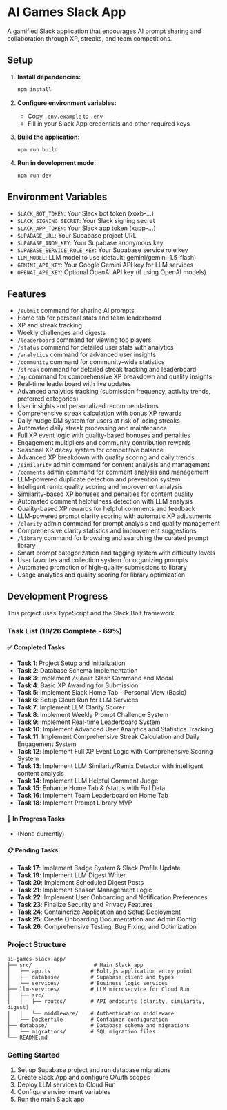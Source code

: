 # AI Games Slack App

A gamified Slack application that encourages AI prompt sharing and collaboration through XP, streaks, and team competitions.

## Setup

1. **Install dependencies:**
   ```bash
   npm install
   ```

2. **Configure environment variables:**
   - Copy `.env.example` to `.env`
   - Fill in your Slack App credentials and other required keys

3. **Build the application:**
   ```bash
   npm run build
   ```

4. **Run in development mode:**
   ```bash
   npm run dev
   ```

## Environment Variables

- `SLACK_BOT_TOKEN`: Your Slack bot token (xoxb-...)
- `SLACK_SIGNING_SECRET`: Your Slack signing secret
- `SLACK_APP_TOKEN`: Your Slack app token (xapp-...)
- `SUPABASE_URL`: Your Supabase project URL
- `SUPABASE_ANON_KEY`: Your Supabase anonymous key
- `SUPABASE_SERVICE_ROLE_KEY`: Your Supabase service role key
- `LLM_MODEL`: LLM model to use (default: gemini/gemini-1.5-flash)
- `GEMINI_API_KEY`: Your Google Gemini API key for LLM services
- `OPENAI_API_KEY`: Optional OpenAI API key (if using OpenAI models)

## Features

- `/submit` command for sharing AI prompts
- Home tab for personal stats and team leaderboard
- XP and streak tracking
- Weekly challenges and digests
- `/leaderboard` command for viewing top players
- `/status` command for detailed user stats with analytics
- `/analytics` command for advanced user insights
- `/community` command for community-wide statistics
- `/streak` command for detailed streak tracking and leaderboard
- `/xp` command for comprehensive XP breakdown and quality insights
- Real-time leaderboard with live updates
- Advanced analytics tracking (submission frequency, activity trends, preferred categories)
- User insights and personalized recommendations
- Comprehensive streak calculation with bonus XP rewards
- Daily nudge DM system for users at risk of losing streaks
- Automated daily streak processing and maintenance
- Full XP event logic with quality-based bonuses and penalties
- Engagement multipliers and community contribution rewards
- Seasonal XP decay system for competitive balance
- Advanced XP breakdown with quality scoring and daily trends
- `/similarity` admin command for content analysis and management
- `/comments` admin command for comment analysis and management
- LLM-powered duplicate detection and prevention system
- Intelligent remix quality scoring and improvement analysis
- Similarity-based XP bonuses and penalties for content quality
- Automated comment helpfulness detection with LLM analysis
- Quality-based XP rewards for helpful comments and feedback
- LLM-powered prompt clarity scoring with automatic XP adjustments
- `/clarity` admin command for prompt analysis and quality management
- Comprehensive clarity statistics and improvement suggestions
- `/library` command for browsing and searching the curated prompt library
- Smart prompt categorization and tagging system with difficulty levels
- User favorites and collection system for organizing prompts
- Automated promotion of high-quality submissions to library
- Usage analytics and quality scoring for library optimization

## Development Progress

This project uses TypeScript and the Slack Bolt framework.

### Task List (18/26 Complete - 69%)

#### ✅ Completed Tasks
- **Task 1**: Project Setup and Initialization
- **Task 2**: Database Schema Implementation  
- **Task 3**: Implement `/submit` Slash Command and Modal
- **Task 4**: Basic XP Awarding for Submission
- **Task 5**: Implement Slack Home Tab - Personal View (Basic)
- **Task 6**: Setup Cloud Run for LLM Services
- **Task 7**: Implement LLM Clarity Scorer
- **Task 8**: Implement Weekly Prompt Challenge System
- **Task 9**: Implement Real-time Leaderboard System  
- **Task 10**: Implement Advanced User Analytics and Statistics Tracking
- **Task 11**: Implement Comprehensive Streak Calculation and Daily Engagement System
- **Task 12**: Implement Full XP Event Logic with Comprehensive Scoring System
- **Task 13**: Implement LLM Similarity/Remix Detector with intelligent content analysis
- **Task 14**: Implement LLM Helpful Comment Judge
- **Task 15**: Enhance Home Tab & /status with Full Data
- **Task 16**: Implement Team Leaderboard on Home Tab
- **Task 18**: Implement Prompt Library MVP

#### 🔄 In Progress Tasks
- (None currently)

#### 📋 Pending Tasks
- **Task 17**: Implement Badge System & Slack Profile Update
- **Task 19**: Implement LLM Digest Writer
- **Task 20**: Implement Scheduled Digest Posts
- **Task 21**: Implement Season Management Logic
- **Task 22**: Implement User Onboarding and Notification Preferences
- **Task 23**: Finalize Security and Privacy Features
- **Task 24**: Containerize Application and Setup Deployment
- **Task 25**: Create Onboarding Documentation and Admin Config
- **Task 26**: Comprehensive Testing, Bug Fixing, and Optimization

### Project Structure

```
ai-games-slack-app/
├── src/                    # Main Slack app
│   ├── app.ts             # Bolt.js application entry point
│   ├── database/          # Supabase client and types
│   └── services/          # Business logic services
├── llm-services/          # LLM microservice for Cloud Run
│   ├── src/
│   │   ├── routes/        # API endpoints (clarity, similarity, digest)
│   │   └── middleware/    # Authentication middleware
│   └── Dockerfile         # Container configuration
├── database/              # Database schema and migrations
│   └── migrations/        # SQL migration files
└── README.md
```

### Getting Started

1. Set up Supabase project and run database migrations
2. Create Slack App and configure OAuth scopes
3. Deploy LLM services to Cloud Run
4. Configure environment variables
5. Run the main Slack app